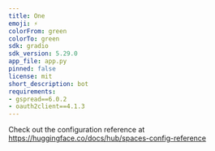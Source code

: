 ```yaml
---
title: One
emoji: ⚡
colorFrom: green
colorTo: green
sdk: gradio
sdk_version: 5.29.0
app_file: app.py
pinned: false
license: mit
short_description: bot
requirements:
- gspread==6.0.2
- oauth2client==4.1.3
---
```


Check out the configuration reference at https://huggingface.co/docs/hub/spaces-config-reference